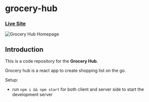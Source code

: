 # grocery-hub


### [Live Site](https://brave-hoover-82ebc4.netlify.app/)


![Grocery Hub Homepage](https://user-images.githubusercontent.com/76640086/120078694-59f5a980-c0ce-11eb-9a24-3b4188104ea1.png)


## Introduction
This is a code repository for the **Grocery Hub**. 

Grocery hub is a react app to create shopping list on the go.

Setup:
- run ```npm i && npm start``` for both client and server side to start the development server

